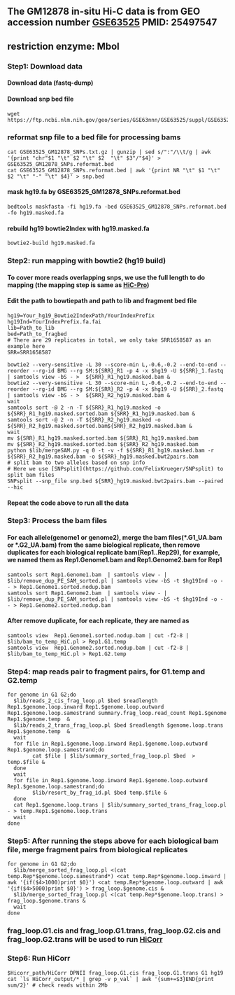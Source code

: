 ## The GM12878 in-situ Hi-C data is from GEO accession number [GSE63525](https://www.ncbi.nlm.nih.gov/geo/query/acc.cgi?acc=GSE63525) PMID: 25497547
## restriction enzyme: Mbol
### Step1: Download data
#### Download data (fastq-dump)
#### Download snp bed file 
```
wget https://ftp.ncbi.nlm.nih.gov/geo/series/GSE63nnn/GSE63525/suppl/GSE63525_GM12878_SNPs.txt.gz
```
### reformat snp file to a bed file for processing bams
```
cat GSE63525_GM12878_SNPs.txt.gz | gunzip | sed s/":"/\\t/g | awk '{print "chr"$1 "\t" $2 "\t" $2  "\t" $3"/"$4}' > GSE63525_GM12878_SNPs.reformat.bed
cat GSE63525_GM12878_SNPs.reformat.bed | awk '{print NR "\t" $1 "\t" $2 "\t" "-" "\t" $4}' > snp.bed
```
#### mask hg19.fa by GSE63525_GM12878_SNPs.reformat.bed
`bedtools maskfasta -fi hg19.fa -bed GSE63525_GM12878_SNPs.reformat.bed -fo hg19.masked.fa`
#### rebuild hg19 bowtie2Index with hg19.masked.fa
`bowtie2-build hg19.masked.fa`
### Step2: run mapping with bowtie2 (hg19 build)
#### To cover more reads overlapping snps, we use the full length to do mapping (the mapping step is same as [HiC-Pro](https://github.com/nservant/HiC-Pro))
#### Edit the path to bowtiepath and path to lib and fragment bed file
```
hg19=Your_hg19_Bowtie2IndexPath/YourIndexPrefix
hg19Ind=YourIndexPrefix.fa.fai
lib=Path_to_lib
bed=Path_to_fragbed
# There are 29 replicates in total, we only take SRR1658587 as an example here
SRR=SRR1658587
```
```
bowtie2 --very-sensitive -L 30 --score-min L,-0.6,-0.2 --end-to-end --reorder --rg-id BMG --rg SM:${SRR}_R1 -p 4 -x $hg19 -U ${SRR}_1.fastq | samtools view -bS - >  ${SRR}_R1_hg19.masked.bam &
bowtie2 --very-sensitive -L 30 --score-min L,-0.6,-0.2 --end-to-end --reorder --rg-id BMG --rg SM:${SRR}_R2 -p 4 -x $hg19 -U ${SRR}_2.fastq | samtools view -bS - >  ${SRR}_R2_hg19.masked.bam &
wait
samtools sort -@ 2 -n -T ${SRR}_R1_hg19.masked -o ${SRR}_R1_hg19.masked.sorted.bam ${SRR}_R1_hg19.masked.bam &
samtools sort -@ 2 -n -T ${SRR}_R2_hg19.masked -o ${SRR}_R2_hg19.masked.sorted.bam${SRR}_R2_hg19.masked.bam &
wait
mv ${SRR}_R1_hg19.masked.sorted.bam ${SRR}_R1_hg19.masked.bam
mv ${SRR}_R2_hg19.masked.sorted.bam ${SRR}_R2_hg19.masked.bam
python $lib/mergeSAM.py -q 0 -t -v -f ${SRR}_R1_hg19.masked.bam -r ${SRR}_R2_hg19.masked.bam -o ${SRR}_hg19.masked.bwt2pairs.bam
# split bam to two alleles based on snp info
# Here we use [SNPsplit](https://github.com/FelixKrueger/SNPsplit) to split bam files
SNPsplit --snp_file snp.bed ${SRR}_hg19.masked.bwt2pairs.bam --paired --hic 
```
#### Repeat the code above to run all the data

### Step3: Process the bam files
#### For each allele(genome1 or genome2), merge the bam files(*.G1_UA.bam or *.G2_UA.bam) from the same biological replicate, then remove duplicates for each biological replicate bam(Rep1..Rep29), for example, we named them as Rep1.Genome1.bam and Rep1.Genome2.bam for Rep1
```
samtools sort Rep1.Genome1.bam  | samtools view - | $lib/remove_dup_PE_SAM_sorted.pl | samtools view -bS -t $hg19Ind -o - - > Rep1.Genome1.sorted.nodup.bam 
samtools sort Rep1.Genome2.bam  | samtools view - | $lib/remove_dup_PE_SAM_sorted.pl | samtools view -bS -t $hg19Ind -o - - > Rep1.Genome2.sorted.nodup.bam 
```
#### After remove duplicate, for each replicate, they are named as 
```
samtools view  Rep1.Genome1.sorted.nodup.bam | cut -f2-8 | $lib/bam_to_temp_HiC.pl > Rep1.G1.temp 
samtools view  Rep1.Genome2.sorted.nodup.bam | cut -f2-8 | $lib/bam_to_temp_HiC.pl > Rep1.G2.temp 
```
### Step4: map reads pair to fragment pairs, for G1.temp and G2.temp
```
for genome in G1 G2;do
  $lib/reads_2_cis_frag_loop.pl $bed $readlength Rep1.$genome.loop.inward Rep1.$genome.loop.outward Rep1.$genome.loop.samestrand summary.frag_loop.read_count Rep1.$genome Rep1.$genome.temp  &
  $lib/reads_2_trans_frag_loop.pl $bed $readlength $genome.loop.trans Rep1.$genome.temp  &
  wait
  for file in Rep1.$genome.loop.inward Rep1.$genome.loop.outward Rep1.$genome.loop.samestrand;do
        cat $file | $lib/summary_sorted_frag_loop.pl $bed  > temp.$file &
  done
  wait
  for file in Rep1.$genome.loop.inward Rep1.$genome.loop.outward Rep1.$genome.loop.samestrand;do
        $lib/resort_by_frag_id.pl $bed temp.$file &
  done
  cat Rep1.$genome.loop.trans | $lib/summary_sorted_trans_frag_loop.pl - > temp.Rep1.$genome.loop.trans
  wait
done
```
### Step5: After running the steps above for each biological bam file, merge fragment pairs from biological replicates
```
for genome in G1 G2;do
  $lib/merge_sorted_frag_loop.pl <(cat temp.Rep*$genome.loop.samestrand*) <cat temp.Rep*$genome.loop.inward | awk '{if($4>1000)print $0}') <cat temp.Rep*$genome.loop.outward | awk '{if($4>5000)print $0}') > frag_loop.$genome.cis &
  $lib/merge_sorted_frag_loop.pl <(cat temp.Rep*$genome.loop.trans) > frag_loop.$genome.trans &
  wait
done
```
### frag_loop.G1.cis and frag_loop.G1.trans, frag_loop.G2.cis and frag_loop.G2.trans will be used to run [HiCorr](https://github.com/JinLabBioinfo/HiCorr)
### Step6: Run HiCorr
```
$Hicorr_path/HiCorr DPNII frag_loop.G1.cis frag_loop.G1.trans G1 hg19 
cat `ls HiCorr_output/* | grep -v p_val` | awk '{sum+=$3}END{print sum/2}' # check reads within 2Mb
```
